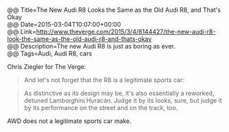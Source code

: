 @@ Title=The New Audi R8 Looks the Same as the Old Audi R8, and That's Okay  
@@ Date=2015-03-04T10:07:00+00:00  
@@ Link=http://www.theverge.com/2015/3/4/8144427/the-new-audi-r8-look-the-same-as-the-old-audi-r8-and-thats-okay  
@@ Description=The new Audi R8 is just as boring as ever.  
@@ Tags=Audi, Audi R8, cars  

Chris Ziegler for The Verge:
>And let's not forget that the R8 is a legitimate sports car:

>As distinctive as its design may be, it's also essentially a reworked, detuned Lamborghini Huracán. Judge it by its looks, sure, but judge it by its performance on the street and on the track, too.

AWD does not a legitimate sports car make.